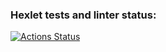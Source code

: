 ### Hexlet tests and linter status:
[![Actions Status](https://github.com/ssssank/php-project-48/workflows/hexlet-check/badge.svg)](https://github.com/ssssank/php-project-48/actions)